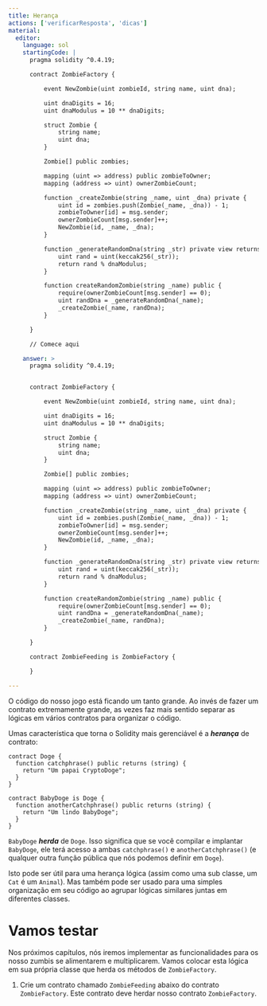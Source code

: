 ```yaml
---
title: Herança
actions: ['verificarResposta', 'dicas']
material:
  editor:
    language: sol
    startingCode: |
      pragma solidity ^0.4.19;

      contract ZombieFactory {

          event NewZombie(uint zombieId, string name, uint dna);

          uint dnaDigits = 16;
          uint dnaModulus = 10 ** dnaDigits;

          struct Zombie {
              string name;
              uint dna;
          }

          Zombie[] public zombies;

          mapping (uint => address) public zombieToOwner;
          mapping (address => uint) ownerZombieCount;

          function _createZombie(string _name, uint _dna) private {
              uint id = zombies.push(Zombie(_name, _dna)) - 1;
              zombieToOwner[id] = msg.sender;
              ownerZombieCount[msg.sender]++;
              NewZombie(id, _name, _dna);
          }

          function _generateRandomDna(string _str) private view returns (uint) {
              uint rand = uint(keccak256(_str));
              return rand % dnaModulus;
          }

          function createRandomZombie(string _name) public {
              require(ownerZombieCount[msg.sender] == 0);
              uint randDna = _generateRandomDna(_name);
              _createZombie(_name, randDna);
          }

      }

      // Comece aqui

    answer: >
      pragma solidity ^0.4.19;


      contract ZombieFactory {

          event NewZombie(uint zombieId, string name, uint dna);

          uint dnaDigits = 16;
          uint dnaModulus = 10 ** dnaDigits;

          struct Zombie {
              string name;
              uint dna;
          }

          Zombie[] public zombies;

          mapping (uint => address) public zombieToOwner;
          mapping (address => uint) ownerZombieCount;

          function _createZombie(string _name, uint _dna) private {
              uint id = zombies.push(Zombie(_name, _dna)) - 1;
              zombieToOwner[id] = msg.sender;
              ownerZombieCount[msg.sender]++;
              NewZombie(id, _name, _dna);
          }

          function _generateRandomDna(string _str) private view returns (uint) {
              uint rand = uint(keccak256(_str));
              return rand % dnaModulus;
          }

          function createRandomZombie(string _name) public {
              require(ownerZombieCount[msg.sender] == 0);
              uint randDna = _generateRandomDna(_name);
              _createZombie(_name, randDna);
          }

      }

      contract ZombieFeeding is ZombieFactory {

      }

---
```


O código do nosso jogo está ficando um tanto grande. Ao invés de fazer um contrato extremamente grande, as vezes faz mais sentido separar as lógicas em vários contratos para organizar o código.

Umas característica que torna o Solidity mais gerenciável é a **_herança_** de contrato:

```
contract Doge {
  function catchphrase() public returns (string) {
    return "Um papai CryptoDoge";
  }
}

contract BabyDoge is Doge {
  function anotherCatchphrase() public returns (string) {
    return "Um lindo BabyDoge";
  }
}
```

`BabyDoge` **_herda_** de `Doge`. Isso significa que se você compilar e implantar `BabyDoge`, ele terá acesso a ambas `catchphrase()` e `anotherCatchphrase()` (e qualquer outra função pública que nós podemos definir em `Doge`).

Isto pode ser útil para uma herança lógica (assim como uma sub classe, um `Cat` é um `Animal`). Mas também pode ser usado para uma simples organização em seu código ao agrupar lógicas similares juntas em diferentes classes.

# Vamos testar

Nos próximos capítulos, nós iremos implementar as funcionalidades para os nosso zumbis se alimentarem e multiplicarem. Vamos colocar esta lógica em sua própria classe que herda os métodos de `ZombieFactory`.

1. Crie um contrato chamado `ZombieFeeding` abaixo do contrato `ZombieFactory`. Este contrato deve herdar nosso contrato `ZombieFactory`.
